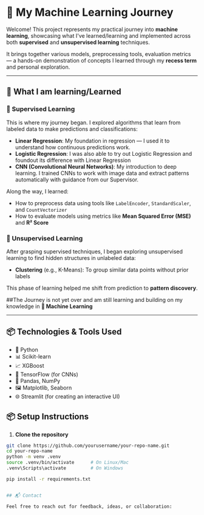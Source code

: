 # 🤖 My Machine Learning Journey

Welcome! This project represents my practical journey into **machine learning**, showcasing what I've learned/learning and implemented across both **supervised** and **unsupervised learning** techniques.

It brings together various models, preprocessing tools, evaluation metrics — a hands-on demonstration of concepts I learned through my **recess term** and personal exploration.

---

## 🧠 What I am learning/Learned

### 🔷 Supervised Learning

This is where my journey began. I explored algorithms that learn from labeled data to make predictions and classifications:

- **Linear Regression**: My foundation in regression — I used it to understand how continuous predictions work.
- **Logistic Regression**: I was also able to try out Logistic Regression and foundout its difference with Linear Regression
- **CNN (Convolutional Neural Networks)**: My introduction to deep learning. I trained CNNs to work with image data and extract patterns automatically with guidance from our Supervisor.

Along the way, I learned:
- How to preprocess data using tools like `LabelEncoder`, `StandardScaler`, and `CountVectorizer`
- How to evaluate models using metrics like **Mean Squared Error (MSE)** and **R² Score**

### 🔶 Unsupervised Learning

After grasping supervised techniques, I began exploring unsupervised learning to find hidden structures in unlabeled data:

- **Clustering** (e.g., K-Means): To group similar data points without prior labels

This phase of learning helped me shift from prediction to **pattern discovery**.

##The Journey is not yet over and am still learning and building on my knowledge in **🤖 Machine Learning**

---

## 📦 Technologies & Tools Used

- 🐍 Python
- 📊 Scikit-learn
- 📈 XGBoost
- 🧠 TensorFlow (for CNNs)
- 🧮 Pandas, NumPy
- 🖼 Matplotlib, Seaborn
- 🌐 Streamlit (for creating an interactive UI)

## 📦 Setup Instructions

1. **Clone the repository**

```bash
git clone https://github.com/yourusername/your-repo-name.git
cd your-repo-name
python -m venv .venv
source .venv/bin/activate      # On Linux/Mac
.venv\Scripts\activate         # On Windows

pip install -r requirements.txt


## 📬 Contact

Feel free to reach out for feedback, ideas, or collaboration: